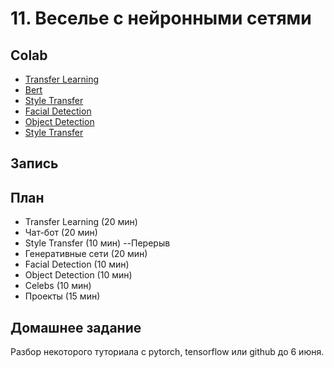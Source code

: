 # 11. Веселье с нейронными сетями

## Colab
* [Transfer Learning](https://colab.research.google.com/github/samstikhin/ml2021/blob/master/FunWithNN/1_transfer_learning.ipynb)
* [Bert](https://colab.research.google.com/github/samstikhin/ml2021/blob/master/FunWithNN/2_bert_pytorch.ipynb)
* [Style Transfer](https://colab.research.google.com/github/samstikhin/ml2021/blob/master/FunWithNN/3_neural_style_transfer.ipynb)
* [Facial Detection](https://colab.research.google.com/drive/1OKciI0ETCpWdRjP-VOGpBulDJojYfgWv#scrollTo=4G17R3afMFCB)
* [Object Detection](https://colab.research.google.com/github/pytorch/vision/blob/temp-tutorial/tutorials/torchvision_finetuning_instance_segmentation.ipynb)
* [Style Transfer](https://colab.research.google.com/github/samstikhin/ml2021/blob/master/FunWithNN/4_StyleGAN.ipynb)


## Запись 


## План
* Transfer Learning (20 мин)
* Чат-бот (20 мин)
* Style Transfer (10 мин)
--Перерыв
* Генеративные сети (20 мин)
* Facial Detection (10 мин)
* Object Detection (10 мин)
* Celebs (10 мин)
* Проекты (15 мин)


## Домашнее задание
Разбор некоторого туториала с pytorch, tensorflow или github до 6 июня.
